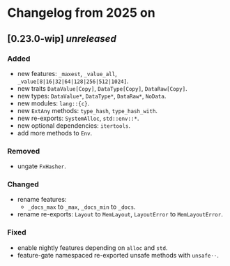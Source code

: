 # Changelog from 2025 on

## [0.23.0-wip] *unreleased*

### Added
- new features: `_maxest`, `_value_all`, `_value[8|16|32|64|128|256|512|1024]`.
- new traits `DataValue[Copy]`, `DataType[Copy]`, `DataRaw[Copy]`.
- new types: `DataValue*`, `DataType*`, `DataRaw*`, `NoData`.
- new modules: `lang::{c}`.
- new `ExtAny` methods: `type_hash`, `type_hash_with`.
- new re-exports: `SystemAlloc`, `std::env::*`.
- new optional dependencies: `itertools`.
- add more methods to `Env`.

### Removed
- ungate `FxHasher`.

### Changed
- rename features:
  - `_docs_max` to `_max`, `_docs_min` to `_docs`.
- rename re-exports: `Layout` to `MemLayout`, `LayoutError` to `MemLayoutError`.

### Fixed
- enable nightly features depending on `alloc` and `std`.
- feature-gate namespaced re-exported unsafe methods with `unsafe··`.

[unreleased]: https://github.com/andamira/devela/compare/v0.23.0-wip...HEAD

